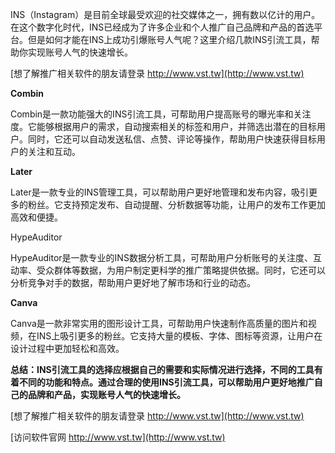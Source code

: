 INS（Instagram）是目前全球最受欢迎的社交媒体之一，拥有数以亿计的用户。在这个数字化时代，INS已经成为了许多企业和个人推广自己品牌和产品的首选平台。但是如何才能在INS上成功引爆账号人气呢？这里介绍几款INS引流工具，帮助你实现账号人气的快速增长。

[想了解推广相关软件的朋友请登录 http://www.vst.tw](http://www.vst.tw)

**Combin**

Combin是一款功能强大的INS引流工具，可帮助用户提高账号的曝光率和关注度。它能够根据用户的需求，自动搜索相关的标签和用户，并筛选出潜在的目标用户。同时，它还可以自动发送私信、点赞、评论等操作，帮助用户快速获得目标用户的关注和互动。

**Later**

Later是一款专业的INS管理工具，可以帮助用户更好地管理和发布内容，吸引更多的粉丝。它支持预定发布、自动提醒、分析数据等功能，让用户的发布工作更加高效和便捷。

HypeAuditor

HypeAuditor是一款专业的INS数据分析工具，可帮助用户分析账号的关注度、互动率、受众群体等数据，为用户制定更科学的推广策略提供依据。同时，它还可以分析竞争对手的数据，帮助用户更好地了解市场和行业的动态。

**Canva**

Canva是一款非常实用的图形设计工具，可帮助用户快速制作高质量的图片和视频，在INS上吸引更多的粉丝。它支持大量的模板、字体、图标等资源，让用户在设计过程中更加轻松和高效。

**总结：INS引流工具的选择应根据自己的需要和实际情况进行选择，不同的工具有着不同的功能和特点。通过合理的使用INS引流工具，可以帮助用户更好地推广自己的品牌和产品，实现账号人气的快速增长。**

[想了解推广相关软件的朋友请登录 http://www.vst.tw](http://www.vst.tw)


[访问软件官网 http://www.vst.tw](http://www.vst.tw)
